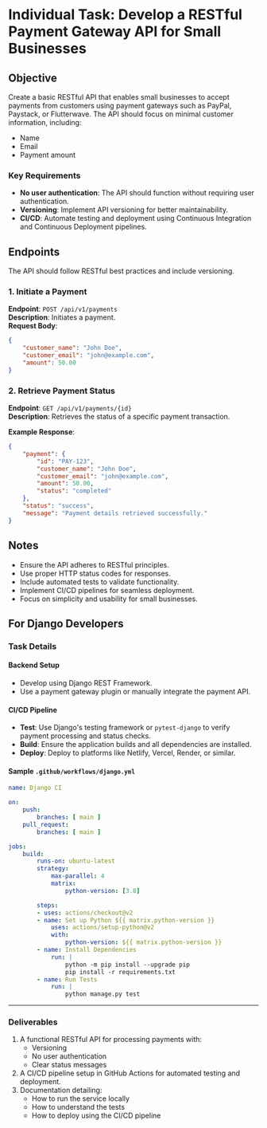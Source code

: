 # Individual Task: Develop a RESTful Payment Gateway API for Small Businesses

## Objective

Create a basic RESTful API that enables small businesses to accept payments from customers using payment gateways such as PayPal, Paystack, or Flutterwave. The API should focus on minimal customer information, including:

- Name
- Email
- Payment amount

### Key Requirements

- **No user authentication**: The API should function without requiring user authentication.
- **Versioning**: Implement API versioning for better maintainability.
- **CI/CD**: Automate testing and deployment using Continuous Integration and Continuous Deployment pipelines.

## Endpoints

The API should follow RESTful best practices and include versioning.

### 1. Initiate a Payment

**Endpoint**: `POST /api/v1/payments`  
**Description**: Initiates a payment.  
**Request Body**:

```json
{
    "customer_name": "John Doe",
    "customer_email": "john@example.com",
    "amount": 50.00
}
```

### 2. Retrieve Payment Status

**Endpoint**: `GET /api/v1/payments/{id}`  
**Description**: Retrieves the status of a specific payment transaction.  

**Example Response**:

```json
{
    "payment": {
        "id": "PAY-123",
        "customer_name": "John Doe",
        "customer_email": "john@example.com",
        "amount": 50.00,
        "status": "completed"
    },
    "status": "success",
    "message": "Payment details retrieved successfully."
}
```

## Notes

- Ensure the API adheres to RESTful principles.
- Use proper HTTP status codes for responses.
- Include automated tests to validate functionality.
- Implement CI/CD pipelines for seamless deployment.
- Focus on simplicity and usability for small businesses.

## For Django Developers

### Task Details

#### Backend Setup

- Develop using Django REST Framework.
- Use a payment gateway plugin or manually integrate the payment API.

#### CI/CD Pipeline

- **Test**: Use Django's testing framework or `pytest-django` to verify payment processing and status checks.
- **Build**: Ensure the application builds and all dependencies are installed.
- **Deploy**: Deploy to platforms like Netlify, Vercel, Render, or similar.

#### Sample `.github/workflows/django.yml`

```yaml
name: Django CI

on:
    push:
        branches: [ main ]
    pull_request:
        branches: [ main ]

jobs:
    build:
        runs-on: ubuntu-latest
        strategy:
            max-parallel: 4
            matrix:
                python-version: [3.8]

        steps:
        - uses: actions/checkout@v2
        - name: Set up Python ${{ matrix.python-version }}
            uses: actions/setup-python@v2
            with:
                python-version: ${{ matrix.python-version }}
        - name: Install Dependencies
            run: |
                python -m pip install --upgrade pip
                pip install -r requirements.txt
        - name: Run Tests
            run: |
                python manage.py test
```

---

### Deliverables

1. A functional RESTful API for processing payments with:
     - Versioning
     - No user authentication
     - Clear status messages
2. A CI/CD pipeline setup in GitHub Actions for automated testing and deployment.
3. Documentation detailing:
     - How to run the service locally
     - How to understand the tests
     - How to deploy using the CI/CD pipeline
